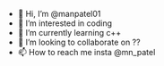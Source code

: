 - 👋 Hi, I’m @manpatel01
- 👀 I’m interested in coding
- 🌱 I’m currently learning c++
- 💞️ I’m looking to collaborate on ??
- 📫 How to reach me insta @mn_patel

<!---
manpatel01/manpatel01 is a ✨ special ✨ repository because its `README.md` (this file) appears on your GitHub profile.
You can click the Preview link to take a look at your changes.
--->

